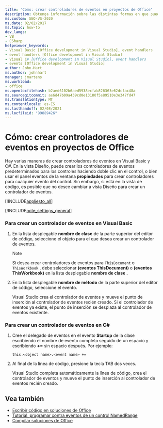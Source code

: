 ```yaml
---
title: 'Cómo: crear controladores de eventos en proyectos de Office'
description: Obtenga información sobre las distintas formas en que puede crear controladores de eventos predeterminados para los controles en Visual Basic y C#.
ms.custom: SEO-VS-2020
ms.date: 02/02/2017
ms.topic: how-to
dev_langs:
- VB
- CSharp
helpviewer_keywords:
- Visual Basic [Office development in Visual Studio], event handlers
- event handlers [Office development in Visual Studio]
- Visual C# [Office development in Visual Studio], event handlers
- events [Office development in Visual Studio]
author: John-Hart
ms.author: johnhart
manager: jmartens
ms.workload:
- office
ms.openlocfilehash: b2aed6102b6aed5938ecfab826363e62dcfac48a
ms.sourcegitcommit: ae6d47b09a439cd0e13180f5e89510e3e347fd47
ms.translationtype: MT
ms.contentlocale: es-ES
ms.lasthandoff: 02/08/2021
ms.locfileid: "99889426"
---
```

# <a name="how-to-create-event-handlers-in-office-projects"></a>Cómo: crear controladores de eventos en proyectos de Office
  Hay varias maneras de crear controladores de eventos en Visual Basic y C#. En la vista Diseño, puede crear los controladores de eventos predeterminados para los controles haciendo doble clic en el control, o bien usar el panel eventos de la ventana **propiedades** para crear controladores para cualquier evento del control. Sin embargo, si está en la vista de código, es posible que no desee cambiar a vista Diseño para crear un controlador de eventos.

 [!INCLUDE[appliesto_all](../vsto/includes/appliesto-all-md.md)]

 [!INCLUDE[note_settings_general](../sharepoint/includes/note-settings-general-md.md)]

### <a name="to-create-an-event-handler-in-visual-basic"></a>Para crear un controlador de eventos en Visual Basic

1. En la lista desplegable **nombre de clase** de la parte superior del editor de código, seleccione el objeto para el que desea crear un controlador de eventos.

    > [!NOTE]
    > Si desea crear controladores de eventos para `ThisDocument` o `ThisWorkbook` , debe seleccionar **(eventos ThisDocument)** o **(eventos ThisWorkbook)** en la lista desplegable **nombre de clase** .

2. En la lista desplegable **nombre de método** de la parte superior del editor de código, seleccione el evento.

     Visual Studio crea el controlador de eventos y mueve el punto de inserción al controlador de eventos recién creado. Si el controlador de eventos ya existe, el punto de inserción se desplaza al controlador de eventos existente.

### <a name="to-create-an-event-handler-in-c"></a>Para crear un controlador de eventos en C\#

1. Cree el delegado de eventos en el evento **Startup** de la clase escribiendo el nombre de evento completo seguido de un espacio y escribiendo **+=** sin espacio después. Por ejemplo:

     `this.<object name>.<event name> +=`

2. Al final de la línea de código, presione la tecla TAB dos veces.

     Visual Studio completa automáticamente la línea de código, crea el controlador de eventos y mueve el punto de inserción al controlador de eventos recién creado.

## <a name="see-also"></a>Vea también
- [Escribir código en soluciones de Office](../vsto/writing-code-in-office-solutions.md)
- [Tutorial: programar contra eventos de un control NamedRange](../vsto/walkthrough-programming-against-events-of-a-namedrange-control.md)
- [Compilar soluciones de Office](../vsto/building-office-solutions.md)
